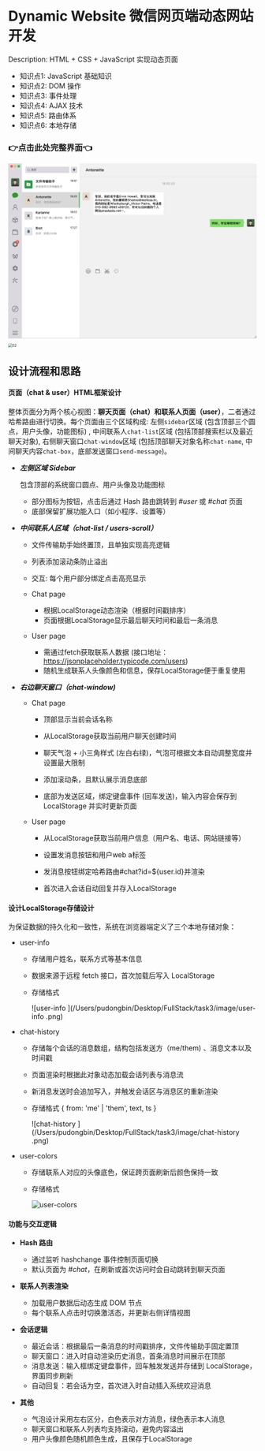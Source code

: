 # Dynamic Website 微信网页端动态网站开发

Description: HTML + CSS + JavaScript 实现动态页面

- 知识点1: JavaScript 基础知识
- 知识点2: DOM 操作
- 知识点3: 事件处理
- 知识点4: AJAX 技术
- 知识点5: 路由体系
- 知识点6: 本地存储

### 👉点击此处完整界面👈

<img src="./image/01.png" alt="01" style="zoom: 50%;" />

<img src="/Users/pudongbin/Desktop/FullStack/task3/image/02.png" alt="02" style="zoom:50%;" />



## 设计流程和思路

#### **页面（chat & user）HTML框架设计**

​	整体页面分为两个核心视图：**聊天页面（chat）和联系人页面（user）**，二者通过哈希路由进行切换。每个页面由三个区域构成: 左侧`sidebar`区域 (包含顶部三个圆点，用户头像，功能图标) , 中间联系人`chat-list`区域 (包括顶部搜索栏以及最近聊天对象), 右侧聊天窗口`chat-window`区域 (包括顶部聊天对象名称`chat-name`, 中间聊天内容`chat-box`，底部发送窗口`send-message`)。

- ***左侧区域 Sidebar***

  包含顶部的系统窗口圆点、用户头像及功能图标

  - 部分图标为按钮，点击后通过 Hash 路由跳转到 *#user* 或 *#chat* 页面
  - 底部保留扩展功能入口（如小程序、设置等）

- ***中间联系人区域（chat-list / users-scroll）***

  - 文件传输助手始终置顶，且单独实现高亮逻辑

  - 列表添加滚动条防止溢出

  - 交互: 每个用户部分绑定点击高亮显示

  - Chat page
    - 根据LocalStorage动态渲染（根据时间戳排序）
    - 页面根据LocalStorage显示最后聊天时间和最后一条消息

  - User page
    - 需通过fetch获取联系人数据   (接口地址：https://jsonplaceholder.typicode.com/users)
    - 随机生成联系人头像颜色和信息，保存LocalStorage便于重复使用

- ***右边聊天窗口（chat-window)***

  - Chat page

    - 顶部显示当前会话名称
    - 从LocalStorage获取当前用户聊天创建时间

    - 聊天气泡 + 小三角样式 (左白右绿)，气泡可根据文本自动调整宽度并设置最大限制

    - 添加滚动条，且默认展示消息底部

    - 底部为发送区域，绑定键盘事件 (回车发送)，输入内容会保存到 LocalStorage 并实时更新页面

  - User page

    - 从LocalStorage获取当前用户信息（用户名、电话、网站链接等）

    - 设置发消息按钮和用户web a标签

    - 发消息按钮绑定哈希路由\#chat?id=${user.id}并渲染

    - 首次进入会话自动回复并存入LocalStorage

      

#### 设计LocalStorage存储设计

为保证数据的持久化和一致性，系统在浏览器端定义了三个本地存储对象：

- user-info

  - 存储用户姓名，联系方式等基本信息

  - 数据来源于远程 fetch 接口，首次加载后写入 LocalStorage

  - 存储格式

    ![user-info ](/Users/pudongbin/Desktop/FullStack/task3/image/user-info .png)

- chat-history 

  - 存储每个会话的消息数组，结构包括发送方（me/them) 、消息文本以及时间戳
  - 页面渲染时根据此对象动态加载会话列表与消息流
  - 新消息发送时会追加写入，并触发会话区与消息区的重新渲染

  - 存储格式 { from: 'me' | 'them', text, ts }

    ![chat-history ](/Users/pudongbin/Desktop/FullStack/task3/image/chat-history .png)

- user-colors

  - 存储联系人对应的头像底色，保证跨页面刷新后颜色保持一致

  - 存储格式

    ![user-colors](/Users/pudongbin/Desktop/FullStack/task3/image/user-colors.png)

#### **功能与交互逻辑**

- **Hash 路由**

  - 通过监听 hashchange 事件控制页面切换
  - 默认页面为 *#chat*，在刷新或首次访问时会自动跳转到聊天页面

- **联系人列表渲染**

  - 加载用户数据后动态生成 DOM 节点
  - 每个联系人点击时切换激活态，并更新右侧详情视图

- **会话逻辑**

  - 最近会话：根据最后一条消息的时间戳排序，文件传输助手固定置顶
  - 聊天窗口：进入时自动渲染历史消息，首条消息时间展示在顶部
  - 消息发送：输入框绑定键盘事件，回车触发发送并存储到 LocalStorage，界面同步刷新
  - 自动回复：若会话为空，首次进入时自动插入系统欢迎消息

- **其他**

  - 气泡设计采用左右区分，白色表示对方消息，绿色表示本人消息
  - 聊天窗口和联系人列表均支持滚动，避免内容溢出
  - 用户头像颜色随机颜色生成，且保存于LocalStorage
